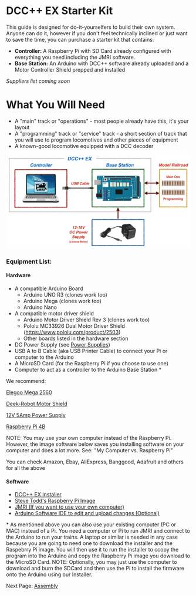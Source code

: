 # DCC++ EX Starter Kit

This guide is designed for do-it-yourselfers to build their own system. Anyone can do it, however if you don't feel technically inclined or just want to save the time, you can purchase a starter kit that contains:

* __Controller:__ A Raspberry Pi with SD Card already configured with everything you need including the JMRI software. 
* __Base Station:__ An Arduino with DCC++ software already uploaded and a Motor Controller Shield prepped and installed

*Suppliers list coming soon*

# What You Will Need

- A "main" track or "operations" - most people already have this, it's your layout
- A "programming" track or "service" track - a short section of track that you will use to program locomotives and other pieces of equipment
- A known-good locomotive equipped with a DCC decoder

![DCC++ Overview](../images/dccpp_starter.png)

### Equipment List:

#### Hardware

* A compatible Arduino Board
    * Arduino UNO R3 (clones work too)
    * Arduino Mega (clones work too)
    * Arduino Nano
* A compatible motor driver shield
    * Arduino Motor Driver Shield Rev 3 (clones work too)
    * Pololu MC33926 Dual Motor Driver Shield (https://www.pololu.com/product/2503)
    * Other boards listed in the hardware section
* DC Power Supply (see [Power Supplies](../hardware/power-supplies.md)) 
* USB A to B Cable (aka USB Printer Cable) to connect your Pi or computer to the Arduino
* A MicroSD Card (for the Raspberry Pi if you choose to use one)
* Computer to act as a controller to the Arduino Base Station \*

We recommend:

[Elegoo Mega 2560](https://www.amazon.com/ELEGOO-ATmega2560-ATMEGA16U2-Projects-Compliant/dp/B01H4ZLZLQ/ref=asc_df_B01H4ZLZLQ/?tag=hyprod-20&linkCode=df0&hvadid=309743296044&hvpos=&hvnetw=g&hvrand=2075336217815630856&hvpone=&hvptwo=&hvqmt=&hvdev=c&hvdvcmdl=&hvlocint=&hvlocphy=9009681&hvtargid=pla-490931309987&psc=1)

[Deek-Robot Motor Shield](https://www.aliexpress.com/item/32832049214.html?src=google&src=google&albch=shopping&acnt=494-037-6276&isdl=y&slnk=&plac=&mtctp=&albbt=Google_7_shopping&aff_platform=google&aff_short_key=UneMJZVf&&albagn=888888&albcp=1582410664&albag=59754279756&trgt=743612850874&crea=en32832049214&netw=u&device=c&albpg=743612850874&albpd=en32832049214&gclid=CjwKCAjwrcH3BRApEiwAxjdPTQJGRS7xnxV6FvOM14ZyRdKZHZiOUmS5oI74ytkxk5biSFBRGnazaxoCXaEQAvD_BwE&gclsrc=aw.ds)

[12V 5Amp Power Supply](https://www.amazon.com/LEDMO-Power-Supply-Transformers-Adapter/dp/B01461MOGQ/ref=redir_mobile_desktop?ie=UTF8&aaxitk=0jN3RieNiW-Jxn0JuJS6dQ&hsa_cr_id=2529139070101&ref_=sbx_be_s_sparkle_mcd_asin_0)

[Raspberry Pi 4B](https://www.google.com/search?q=raspberry+pi+4&rlz=1C1CHVZ_enUS586US586&sxsrf=ALeKk00RT_osXNqIbJ_Xut4J5jqmo4mWjw:1592847200887&source=lnms&tbm=shop&sa=X&ved=2ahUKEwjNidyc-pXqAhXPct8KHdPXA9kQ_AUoAXoECAwQAw&biw=1230&bih=617#spd=3143731532782929925)

NOTE: You may use your own computer instead of the Raspberry Pi. However, the image software below saves you installing software on your computer and does a lot more. See: "My Computer vs. Raspberry Pi"

You can check Amazon, Ebay, AliExpress, Banggood, Adafruit and others for all the above

#### Software

* [DCC++ EX Installer](https://github.com/DCC-EX/BaseStation-Installer/releases/tag/v2.0)
* [Steve Todd's Raspberry Pi Image](https://mstevetodd.com/rpi)
* [JMRI (If you want to use your own computer)](https://www.jmri.org/)
* [Arduino Software IDE to edit and upload changes (Optional)](https://www.arduino.cc/)

\* As mentioned above you can also use your existing computer (PC or MAC) instead of a Pi. You need a computer or Pi to run JMRI and connect to the Arduino to run your trains. A laptop or similar is needed in any case because you are going to need one to download the installer and the Raspebrry Pi image. You will then use it to run the installer to  ccopy the program into the Arduino and copy the Raspberry Pi image you download to the MicroSD Card. NOTE: Optionally, you may just use the computer to download and burn the SDCard and then use the Pi to install the firmware onto the Arduino using our Installer.

Next Page: [Assembly](assembly.md)
